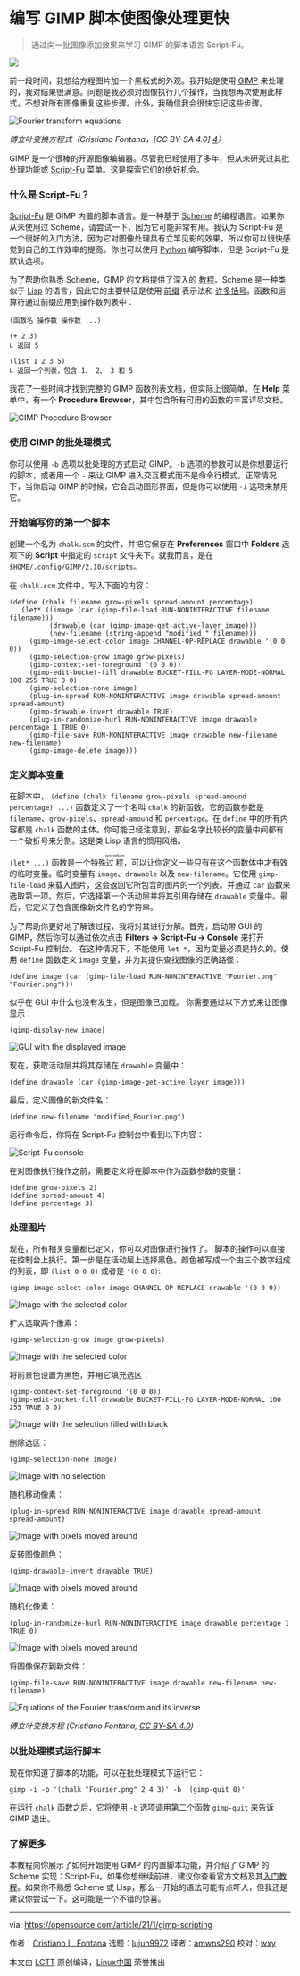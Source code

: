[#]: collector: (lujun9972)
[#]: translator: (amwps290)
[#]: reviewer: (wxy)
[#]: publisher: ( )
[#]: url: ( )
[#]: subject: (Write GIMP scripts to make image processing faster)
[#]: via: (https://opensource.com/article/21/1/gimp-scripting)
[#]: author: (Cristiano L. Fontana https://opensource.com/users/cristianofontana)

编写 GIMP 脚本使图像处理更快
======

> 通过向一批图像添加效果来学习 GIMP 的脚本语言 Script-Fu。

![](https://img.linux.net.cn/data/attachment/album/202102/06/231011c0xhvxitxjv899qv.jpg)

前一段时间，我想给方程图片加一个黑板式的外观。我开始是使用 [GIMP][2] 来处理的，我对结果很满意。问题是我必须对图像执行几个操作，当我想再次使用此样式，不想对所有图像重复这些步骤。此外，我确信我会很快忘记这些步骤。

![Fourier transform equations][3]

*傅立叶变换方程式（Cristiano Fontana，[CC BY-SA 4.0] [4]）*

GIMP 是一个很棒的开源图像编辑器。尽管我已经使用了多年，但从未研究过其批处理功能或 [Script-Fu][5] 菜单。这是探索它们的绝好机会。

### 什么是 Script-Fu？

[Script-Fu][6] 是 GIMP 内置的脚本语言。是一种基于 [Scheme][7] 的编程语言。如果你从未使用过 Scheme，请尝试一下，因为它可能非常有用。我认为 Script-Fu 是一个很好的入门方法，因为它对图像处理具有立竿见影的效果，所以你可以很快感觉到自己的工作效率的提高。你也可以使用 [Python][8] 编写脚本，但是 Script-Fu 是默认选项。

为了帮助你熟悉 Scheme，GIMP 的文档提供了深入的 [教程][9]。Scheme 是一种类似于  [Lisp][10] 的语言，因此它的主要特征是使用 [前缀][11] 表示法和 [许多括号][12]。函数和运算符通过前缀应用到操作数列表中：

```
(函数名 操作数 操作数 ...)

(+ 2 3)
↳ 返回 5

(list 1 2 3 5)
↳ 返回一个列表，包含 1、 2、 3 和 5
```

我花了一些时间才找到完整的 GIMP 函数列表文档，但实际上很简单。在 **Help** 菜单中，有一个 **Procedure Browser**，其中包含所有可用的函数的丰富详尽文档。

![GIMP Procedure Browser][13]

### 使用 GIMP 的批处理模式

你可以使用 `-b` 选项以批处理的方式启动 GIMP。`-b` 选项的参数可以是你想要运行的脚本，或者用一个 `-` 来让 GIMP 进入交互模式而不是命令行模式。正常情况下，当你启动 GIMP 的时候，它会启动图形界面，但是你可以使用 `-i` 选项来禁用它。

### 开始编写你的第一个脚本

创建一个名为 `chalk.scm` 的文件，并把它保存在 **Preferences** 窗口中 **Folders** 选项下的 **Script** 中指定的 `script` 文件夹下。就我而言，是在 `$HOME/.config/GIMP/2.10/scripts`。

在 `chalk.scm` 文件中，写入下面的内容：

```
(define (chalk filename grow-pixels spread-amount percentage)
   (let* ((image (car (gimp-file-load RUN-NONINTERACTIVE filename filename)))
          (drawable (car (gimp-image-get-active-layer image)))
          (new-filename (string-append "modified_" filename)))
     (gimp-image-select-color image CHANNEL-OP-REPLACE drawable '(0 0 0))
     (gimp-selection-grow image grow-pixels)
     (gimp-context-set-foreground '(0 0 0))
     (gimp-edit-bucket-fill drawable BUCKET-FILL-FG LAYER-MODE-NORMAL 100 255 TRUE 0 0)
     (gimp-selection-none image)
     (plug-in-spread RUN-NONINTERACTIVE image drawable spread-amount spread-amount)
     (gimp-drawable-invert drawable TRUE)
     (plug-in-randomize-hurl RUN-NONINTERACTIVE image drawable percentage 1 TRUE 0)
     (gimp-file-save RUN-NONINTERACTIVE image drawable new-filename new-filename)
     (gimp-image-delete image)))
```

### 定义脚本变量

在脚本中， `(define (chalk filename grow-pixels spread-amound percentage) ...)` 函数定义了一个名叫 `chalk` 的新函数。它的函数参数是 `filename`、`grow-pixels`、`spread-amound` 和 `percentage`。在 `define` 中的所有内容都是 `chalk` 函数的主体。你可能已经注意到，那些名字比较长的变量中间都有一个破折号来分割。这是类 Lisp 语言的惯用风格。

`(let* ...)` 函数是一个特殊<ruby>过程<rt>procedure</rt></ruby>，可以让你定义一些只有在这个函数体中才有效的临时变量。临时变量有 `image`、`drawable` 以及 `new-filename`。它使用 `gimp-file-load` 来载入图片，这会返回它所包含的图片的一个列表。并通过 `car` 函数来选取第一项。然后，它选择第一个活动层并将其引用存储在  `drawable` 变量中。最后，它定义了包含图像新文件名的字符串。 

为了帮助你更好地了解该过程，我将对其进行分解。首先，启动带 GUI 的 GIMP，然后你可以通过依次点击 **Filters → Script-Fu → Console** 来打开 Script-Fu 控制台。 在这种情况下，不能使用 `let *`，因为变量必须是持久的。使用 `define` 函数定义 `image` 变量，并为其提供查找图像的正确路径：

```
(define image (car (gimp-file-load RUN-NONINTERACTIVE "Fourier.png" "Fourier.png")))
```

似乎在 GUI 中什么也没有发生，但是图像已加载。 你需要通过以下方式来让图像显示：

```
(gimp-display-new image)
```

![GUI with the displayed image][14]

现在，获取活动层并将其存储在 `drawable` 变量中：

```
(define drawable (car (gimp-image-get-active-layer image)))
```

最后，定义图像的新文件名：

```
(define new-filename "modified_Fourier.png")
```

运行命令后，你将在 Script-Fu 控制台中看到以下内容：

![Script-Fu console][15]

在对图像执行操作之前，需要定义将在脚本中作为函数参数的变量：

```
(define grow-pixels 2)
(define spread-amount 4)
(define percentage 3)
```

### 处理图片

现在，所有相关变量都已定义，你可以对图像进行操作了。 脚本的操作可以直接在控制台上执行。第一步是在活动层上选择黑色。颜色被写成一个由三个数字组成的列表，即 `(list 0 0 0)`  或者是 `'(0 0 0)`:

```
(gimp-image-select-color image CHANNEL-OP-REPLACE drawable '(0 0 0))
```

![Image with the selected color][16]

扩大选取两个像素：

```
(gimp-selection-grow image grow-pixels)
```

![Image with the selected color][17]

将前景色设置为黑色，并用它填充选区：

```
(gimp-context-set-foreground '(0 0 0))
(gimp-edit-bucket-fill drawable BUCKET-FILL-FG LAYER-MODE-NORMAL 100 255 TRUE 0 0)
```

![Image with the selection filled with black][18]

删除选区：

```
(gimp-selection-none image)
```

![Image with no selection][19]

随机移动像素：

```
(plug-in-spread RUN-NONINTERACTIVE image drawable spread-amount spread-amount)
```

![Image with pixels moved around][20]

反转图像颜色：

```
(gimp-drawable-invert drawable TRUE)
```

![Image with pixels moved around][21]

随机化像素：

```
(plug-in-randomize-hurl RUN-NONINTERACTIVE image drawable percentage 1 TRUE 0)
```

![Image with pixels moved around][22]

将图像保存到新文件：

```
(gimp-file-save RUN-NONINTERACTIVE image drawable new-filename new-filename)
```

![Equations of the Fourier transform and its inverse][23]

*傅立叶变换方程 (Cristiano Fontana, [CC BY-SA 4.0][4])*

### 以批处理模式运行脚本

现在你知道了脚本的功能，可以在批处理模式下运行它：

```
gimp -i -b '(chalk "Fourier.png" 2 4 3)' -b '(gimp-quit 0)'
```

在运行 `chalk` 函数之后，它将使用 `-b` 选项调用第二个函数  `gimp-quit` 来告诉 GIMP 退出。

### 了解更多

本教程向你展示了如何开始使用 GIMP 的内置脚本功能，并介绍了 GIMP 的 Scheme 实现：Script-Fu。如果你想继续前进，建议你查看官方文档及其[入门教程][9]。如果你不熟悉 Scheme 或 Lisp，那么一开始的语法可能有点吓人，但我还是建议你尝试一下。这可能是一个不错的惊喜。

--------------------------------------------------------------------------------

via: https://opensource.com/article/21/1/gimp-scripting

作者：[Cristiano L. Fontana][a]
选题：[lujun9972][b]
译者：[amwps290](https://github.com/amwps290)
校对：[wxy](https://github.com/wxy)

本文由 [LCTT](https://github.com/LCTT/TranslateProject) 原创编译，[Linux中国](https://linux.cn/) 荣誉推出

[a]: https://opensource.com/users/cristianofontana
[b]: https://github.com/lujun9972
[1]: https://opensource.com/sites/default/files/styles/image-full-size/public/lead-images/painting_computer_screen_art_design_creative.png?itok=LVAeQx3_ (Painting art on a computer screen)
[2]: https://www.gimp.org/
[3]: https://opensource.com/sites/default/files/uploads/fourier.png (Fourier transform equations)
[4]: https://creativecommons.org/licenses/by-sa/4.0/
[5]: https://docs.gimp.org/en/gimp-filters-script-fu.html
[6]: https://docs.gimp.org/en/gimp-concepts-script-fu.html
[7]: https://en.wikipedia.org/wiki/Scheme_(programming_language)
[8]: https://docs.gimp.org/en/gimp-filters-python-fu.html
[9]: https://docs.gimp.org/en/gimp-using-script-fu-tutorial.html
[10]: https://en.wikipedia.org/wiki/Lisp_%28programming_language%29
[11]: https://en.wikipedia.org/wiki/Polish_notation
[12]: https://xkcd.com/297/
[13]: https://opensource.com/sites/default/files/uploads/procedure_browser.png (GIMP Procedure Browser)
[14]: https://opensource.com/sites/default/files/uploads/gui01_image.png (GUI with the displayed image)
[15]: https://opensource.com/sites/default/files/uploads/console01_variables.png (Script-Fu console)
[16]: https://opensource.com/sites/default/files/uploads/gui02_selected.png (Image with the selected color)
[17]: https://opensource.com/sites/default/files/uploads/gui03_grow.png (Image with the selected color)
[18]: https://opensource.com/sites/default/files/uploads/gui04_fill.png (Image with the selection filled with black)
[19]: https://opensource.com/sites/default/files/uploads/gui05_no_selection.png (Image with no selection)
[20]: https://opensource.com/sites/default/files/uploads/gui06_spread.png (Image with pixels moved around)
[21]: https://opensource.com/sites/default/files/uploads/gui07_invert.png (Image with pixels moved around)
[22]: https://opensource.com/sites/default/files/uploads/gui08_hurl.png (Image with pixels moved around)
[23]: https://opensource.com/sites/default/files/uploads/modified_fourier.png (Equations of the Fourier transform and its inverse)

